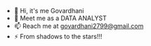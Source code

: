 - 👋 Hi, it's me Govardhani
- 👀 Meet me as a DATA ANALYST
- 📫 Reach me at govardhani2799@gmail.com
- ⚡ From shadows to the stars!!!
